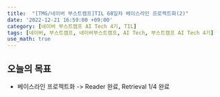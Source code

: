 ```yaml
---
title:  "[TMG/네이버 부스트캠프]TIL 68일차 베이스라인 프로젝트화(2)"
date: '2022-12-21 16:59:00 +09:00'
category: [네이버 부스트캠프 AI Tech 4기, TIL]
tags: [네이버, 부스트캠프, 네이버부스트캠프, AI Tech, 부스트캠프 AI Tech 4기]
use_math: true
---
```


## 오늘의 목표
- 베이스라인 프로젝트화 -> Reader 완료, Retrieval 1/4 완료